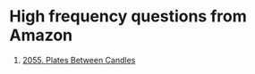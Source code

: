 # High frequency questions from Amazon
1. [2055. Plates Between Candles](https://leetcode.com/problems/plates-between-candles)
